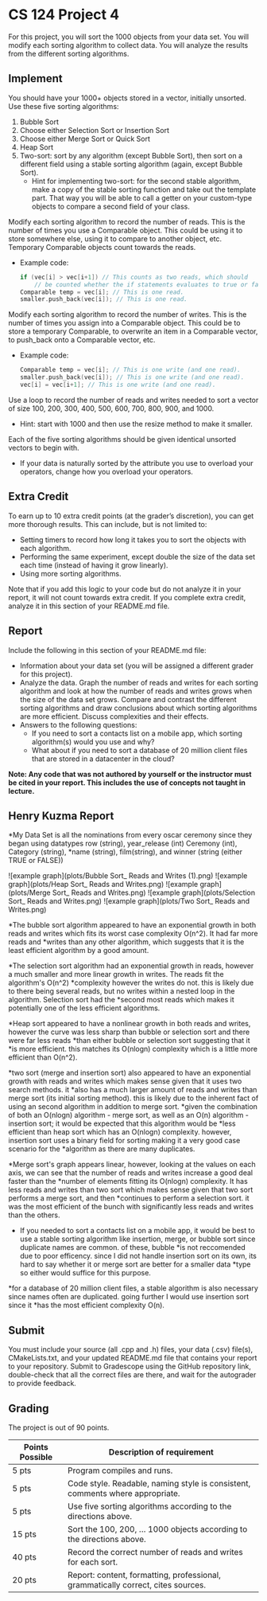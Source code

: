 # CS 124 Project 4

For this project, you will sort the 1000 objects from your data set. You will modify each sorting algorithm to collect data. You will analyze the results from the different sorting algorithms.

## Implement
You should have your 1000+ objects stored in a vector, initially unsorted.
Use these five sorting algorithms:
1. Bubble Sort
2. Choose either Selection Sort or Insertion Sort
3. Choose either Merge Sort or Quick Sort
4. Heap Sort
5. Two-sort: sort by any algorithm (except Bubble Sort), then sort on a different field using a stable sorting algorithm (again, except Bubble Sort).
   * Hint for implementing two-sort: for the second stable algorithm, make a copy of the stable sorting function and take out the template part. That way you will be able to call a getter on your custom-type objects to compare a second field of your class.

Modify each sorting algorithm to record the number of reads. This is the number of times you use a Comparable object. This could be using it to store somewhere else, using it to compare to another object, etc. Temporary Comparable objects count towards the reads. 
* Example code:
  ```cpp
  if (vec[i] > vec[i+1]) // This counts as two reads, which should
      // be counted whether the if statements evaluates to true or false.
  Comparable temp = vec[i]; // This is one read.
  smaller.push_back(vec[i]); // This is one read.
  ```
Modify each sorting algorithm to record the number of writes. This is the number of times you assign into a Comparable object. This could be to store a temporary Comparable, to overwrite an item in a Comparable vector, to push_back onto a Comparable vector, etc.
* Example code:
  ```cpp
  Comparable temp = vec[i]; // This is one write (and one read).
  smaller.push_back(vec[i]); // This is one write (and one read).
  vec[i] = vec[i+1]; // This is one write (and one read).
  ```
Use a loop to record the number of reads and writes needed to sort a vector of size 100, 200, 300, 400, 500, 600, 700, 800, 900, and 1000.
* Hint: start with 1000 and then use the resize method to make it smaller. 

Each of the five sorting algorithms should be given identical unsorted vectors to begin with. 
* If your data is naturally sorted by the attribute you use to overload your operators, change how you overload your operators.

## Extra Credit
To earn up to 10 extra credit points (at the grader’s discretion), you can get more thorough results. This can include, but is not limited to:
* Setting timers to record how long it takes you to sort the objects with each algorithm.
* Performing the same experiment, except double the size of the data set each time (instead of having it grow linearly).
* Using more sorting algorithms.

Note that if you add this logic to your code but do not analyze it in your report, it will not count towards extra credit. If you complete extra credit, analyze it in this section of your README.md file.

## Report
Include the following in this section of your README.md file:
* Information about your data set (you will be assigned a different grader for this project).
* Analyze the data. Graph the number of reads and writes for each sorting algorithm and look at how the number of reads and writes grows when the size of the data set grows. Compare and contrast the different sorting algorithms and draw conclusions about which sorting algorithms are more efficient. Discuss complexities and their effects.
* Answers to the following questions: 
  * If you need to sort a contacts list on a mobile app, which sorting algorithm(s) would you use and why? 
  * What about if you need to sort a database of 20 million client files that are stored in a datacenter in the cloud?

**Note: Any code that was not authored by yourself or the instructor must be cited in your report. This includes the use of concepts not taught in lecture.**

## Henry Kuzma Report
*My Data Set is all the nominations from every oscar ceremony since they began using datatypes row (string), year_release (int) Ceremony (int), Category (string), *name (string), film(string), and winner (string (either TRUE or FALSE))

![example graph](plots/Bubble Sort_ Reads and Writes (1).png)
![example graph](plots/Heap Sort_ Reads and Writes.png)
![example graph](plots/Merge Sort_ Reads and Writes.png)
![example graph](plots/Selection Sort_ Reads and Writes.png)
![example graph](plots/Two Sort_ Reads and Writes.png)

*The bubble sort algorithm appeared to have an exponential growth in both reads and writes which fits its worst case complexity O(n^2). It had far more reads and *writes than any other algorithm, which suggests that it is the least efficient algorithm by a good amount.

*The selection sort algorithm had an exponential growth in reads, however a much smaller and more linear growth in writes. The reads fit the algorithm's O(n^2) *complexity however the writes do not. this is likely due to there being several reads, but no writes within a nested loop in the algorithm. Selection sort had the *second most reads which makes it potentially one of the less efficient algorithms.

*Heap sort appeared to have a nonlinear growth in both reads and writes, however the curve was less sharp than bubble or selection sort and there were far less reads *than either bubble or selection sort suggesting that it *is more efficient. this matches its O(nlogn) complexity which is a little more efficient than O(n^2).

*two sort (merge and insertion sort) also appeared to have an exponential growth with reads and writes which makes sense given that it uses two search methods. it 
*also has a much larger amount of reads and writes than merge sort (its initial sorting method). this is likely due to the inherent fact of using an second algorithm in addition to merge sort.
*given the combination of both an O(nlogn) algorithm - merge sort, as well as an O(n) algorithm -insertion sort; it would be expected that this algorithm would be 
*less efficient than heap sort which has an O(nlogn) complexity. however, insertion sort uses a binary field for sorting making it a very good case scenario for the *algorithm as there are many duplicates.

*Merge sort's graph appears linear, however, looking at the values on each axis, we can see that the number of reads and writes increase a good deal faster than the *number of elements fitting its O(nlogn) complexity. It has less reads and writes than two sort which makes sense given that two sort performs a merge sort, and then *continues to perform a selection sort. it was the most efficient of the bunch with significantly less reads and writes than the others.

* If you needed to sort a contacts list on a mobile app, it would be best to use a stable sorting algorithm like insertion, merge, or bubble sort since duplicate names are common. of these, bubble *is not reccomended due to poor efficency. since I did not handle insertion sort on its own, its hard to say whether it or merge sort are better for a smaller data *type so either would suffice for this purpose. 

*for a database of 20 million client files, a stable algorithm is also necessary since names often are duplicated. going further I would use insertion sort since it *has the most efficient complexity O(n).




## Submit
You must include your source (all .cpp and .h) files, your data (.csv) file(s), CMakeLists.txt, and your updated README.md file that contains your report to your repository. Submit to Gradescope using the GitHub repository link, double-check that all the correct files are there, and wait for the autograder to provide feedback.

## Grading
The project is out of 90 points.

| Points Possible | Description of requirement |
|------------------- | ----------------------------- |
| 5 pts | Program compiles and runs. |
| 5 pts | Code style. Readable, naming style is consistent, comments where appropriate. |
| 5 pts | Use five sorting algorithms according to the directions above. |
| 15 pts | Sort the 100, 200, … 1000 objects according to the directions above. |
| 40 pts | Record the correct number of reads and writes for each sort. |
| 20 pts | Report: content, formatting, professional, grammatically correct, cites sources. |

